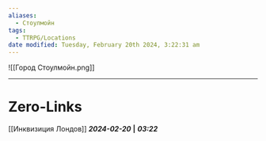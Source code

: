 ```yaml
---
aliases:
  - Стоулмойн
tags:
  - TTRPG/Locations
date modified: Tuesday, February 20th 2024, 3:22:31 am
---
```

![[Город Стоулмойн.png]]
___
# Zero-Links
[[Инквизиция Лондов]]
***2024-02-20*** **|** ***03:22***